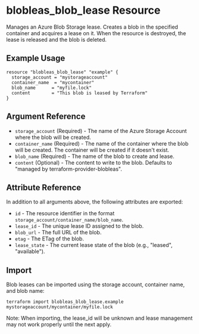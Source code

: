 # blobleas_blob_lease Resource

Manages an Azure Blob Storage lease. Creates a blob in the specified container and acquires a lease on it. When the resource is destroyed, the lease is released and the blob is deleted.

## Example Usage

```hcl
resource "blobleas_blob_lease" "example" {
  storage_account = "mystorageaccount"
  container_name  = "mycontainer"
  blob_name      = "myfile.lock"
  content        = "This blob is leased by Terraform"
}
```

## Argument Reference

- `storage_account` (Required) - The name of the Azure Storage Account where the blob will be created.
- `container_name` (Required) - The name of the container where the blob will be created. The container will be created if it doesn't exist.
- `blob_name` (Required) - The name of the blob to create and lease.
- `content` (Optional) - The content to write to the blob. Defaults to "managed by terraform-provider-blobleas".

## Attribute Reference

In addition to all arguments above, the following attributes are exported:

- `id` - The resource identifier in the format `storage_account/container_name/blob_name`.
- `lease_id` - The unique lease ID assigned to the blob.
- `blob_url` - The full URL of the blob.
- `etag` - The ETag of the blob.
- `lease_state` - The current lease state of the blob (e.g., "leased", "available").

## Import

Blob leases can be imported using the storage account, container name, and blob name:

```
terraform import blobleas_blob_lease.example mystorageaccount/mycontainer/myfile.lock
```

Note: When importing, the lease_id will be unknown and lease management may not work properly until the next apply.